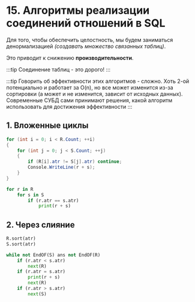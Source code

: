# 15. Алгоритмы реализации соединений отношений в SQL

Для того, чтобы обеспечить целостность, мы будем заниматься денормализацией _(создавать множество связанных таблиц)_.

Это приводит к снижению **производительности**.

:::tip
Соединение таблиц - это дорого!
:::

:::tip
Говорить об эффективности этих алгоритмов - сложно. Хоть 2-ой потенциально и работает за O(n), но все может изменится из-за сортировки (а может и не изменится, зависит от исходных данных). Современные СУБД сами принимают решения, какой алгоритм использовать для достижения эффективности 
:::

## 1. Вложенные циклы

```csharp
for (int i = 0; i < R.Count; ++i)
{
    for (int j = 0; j < S.Count; ++j)
    {
        if (R[i].atr != S[j].atr) continue;
        Console.WriteLine(r + s);
    }
}
```

```py
for r in R
    for s in S
        if (r.atr == s.atr)
            print(r + s)
```

## 2. Через слияние


```py
R.sort(atr)
S.sort(atr)

while not EndOF(S) ans not EndOF(R)
    if (r.atr < s.atr)
        next(R)
    if (r.atr = s.atr)
        print(r + s)
        next(R)
    if (r.atr > s.atr)
        next(S)
```

